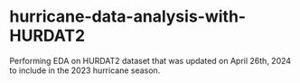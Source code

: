 # hurricane-data-analysis-with-HURDAT2
Performing EDA on HURDAT2 dataset that was updated on April 26th, 2024 to include in the 2023 hurricane season.
